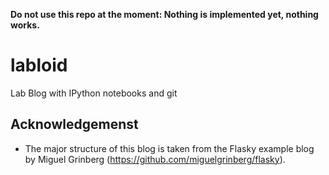 **Do not use this repo at the moment: Nothing is implemented yet, nothing works.**

# labloid
Lab Blog with IPython notebooks and git

## Acknowledgemenst
- The major structure of this blog is taken from the Flasky example blog by Miguel Grinberg (https://github.com/miguelgrinberg/flasky).
